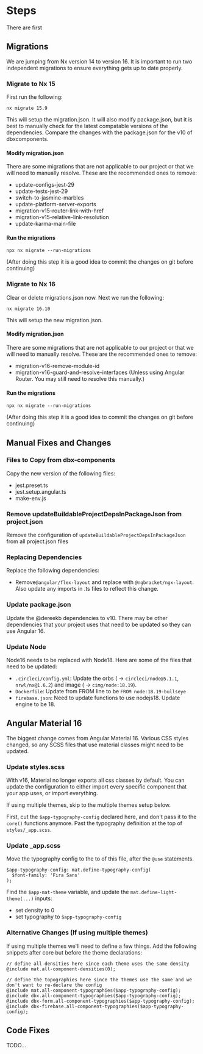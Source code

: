 # Steps
There are first 

## Migrations
We are jumping from Nx version 14 to version 16. It is important to run two independent migrations to ensure everything gets up to date properly.

### Migrate to Nx 15
First run the following:

```nx migrate 15.9```

This will setup the migration.json. It will also modify package.json, but it is best to manually check for the latest compatable versions of the dependencies. Compare the changes with the package.json for the v10 of dbxcomponents.

#### Modify migration.json
There are some migrations that are not applicable to our project or that we will need to manually resolve. These are the recommended ones to remove:

- update-configs-jest-29
- update-tests-jest-29
- switch-to-jasmine-marbles
- update-platform-server-exports
- migration-v15-router-link-with-href
- migration-v15-relative-link-resolution
- update-karma-main-file

#### Run the migrations

```npx nx migrate --run-migrations```

(After doing this step it is a good idea to commit the changes on git before continuing)

### Migrate to Nx 16
Clear or delete migrations.json now. Next we run the following:

```nx migrate 16.10```

This will setup the new migration.json.

#### Modify migration.json
There are some migrations that are not applicable to our project or that we will need to manually resolve. These are the recommended ones to remove:

- migration-v16-remove-module-id
- migration-v16-guard-and-resolve-interfaces (Unless using Angular Router. You may still need to resolve this manually.)

#### Run the migrations

```npx nx migrate --run-migrations```

(After doing this step it is a good idea to commit the changes on git before continuing)

## Manual Fixes and Changes

### Files to Copy from dbx-components
Copy the new version of the following files:

- jest.preset.ts
- jest.setup.angular.ts
- make-env.js

### Remove updateBuildableProjectDepsInPackageJson from project.json
Remove the configuration of `updateBuildableProjectDepsInPackageJson` from all project.json files

### Replacing Dependencies
Replace the following dependencies:

- Remove`@angular/flex-layout` and replace with `@ngbracket/ngx-layout`. Also update any imports in .ts files to reflect this change.

### Update package.json
Update the @dereekb dependencies to v10. There may be other dependencies that your project uses that need to be updated so they can use Angular 16.

### Update Node
Node16 needs to be replaced with Node18. Here are some of the files that need to be updated:

- `.circleci/config.yml`: Update the orbs ( -> `circleci/node@5.1.1`, `nrwl/nx@1.6.2`) and image ( -> `cimg/node:18.19`). 
- `Dockerfile`: Update from FROM line to be `FROM node:18.19-bullseye`
- `firebase.json`: Need to update functions to use nodejs18. Update engine to be 18.
  
## Angular Material 16
The biggest change comes from Angular Material 16. Various CSS styles changed, so any SCSS files that use material classes might need to be updated.

### Update styles.scss
With v16, Material no longer exports all css classes by default. You can update the configuration to either import every specific component that your app uses, or import everything.

If using multiple themes, skip to the multiple themes setup below.

First, cut the `$app-typography-config` declared here, and don't pass it to the `core()` functions anymore. Past the typography definition at the top of `styles/_app.scss`.

### Update _app.scss
Move the typography config to the to of this file, after the `@use` statements.

```
$app-typography-config: mat.define-typography-config(
  $font-family: 'Fira Sans'
);
```

Find the `$app-mat-theme` variable, and update the `mat.define-light-theme(...)` inputs:
- set density to 0
- set typography to `$app-typography-config`

### Alternative Changes (If using multiple themes)
If using multiple themes we'll need to define a few things. Add the following snippets after core but before the theme declarations:

```
// define all densities here since each theme uses the same density
@include mat.all-component-densities(0);
```

```
// define the topographies here since the themes use the same and we don't want to re-declare the config
@include mat.all-component-typographies($app-typography-config);
@include dbx.all-component-typographies($app-typography-config);
@include dbx-form.all-component-typographies($app-typography-config);
@include dbx-firebase.all-component-typographies($app-typography-config);
```

## Code Fixes

TODO...
